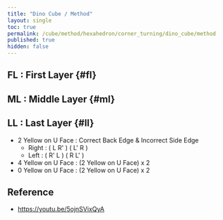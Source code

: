 ```yaml
---
title: "Dino Cube / Method"
layout: single
toc: true
permalink: /cube/method/hexahedron/corner_turning/dino_cube/method
published: true
hidden: false
---
```


<head>
  <base target="_blank">
</head>



## FL : First Layer {#fl}



## ML : Middle Layer {#ml}



## LL : Last Layer {#ll}

- 2 Yellow on U Face : Correct Back Edge & Incorrect Side Edge
  - Right : ( L R' ) ( L' R )
  - Left : ( R' L ) ( R L' )
- 4 Yellow on U Face : (2 Yellow on U Face) x 2
- 0 Yellow on U Face : (2 Yellow on U Face) x 2



## Reference

- <https://youtu.be/5ojnSVixQyA>
